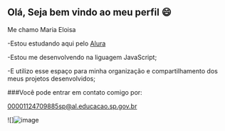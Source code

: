 ## Olá, Seja bem vindo ao meu perfil 😄

Me chamo Maria Eloisa

 -Estou estudando aqui pelo [Alura](https://www.alura.com.br)
  
 -Estou me desenvolvendo na liguagem JavaScript;

 -E utilizo esse espaço para minha organização e compartilhamento dos meus projetos desenvolvidos;

###Você pode entrar em contato comigo por:

00001124709885sp@al.educacao.sp.gov.br


![]![image](https://github.com/user-attachments/assets/593bd0b7-9412-4462-9cfa-d5c3e024202d)




